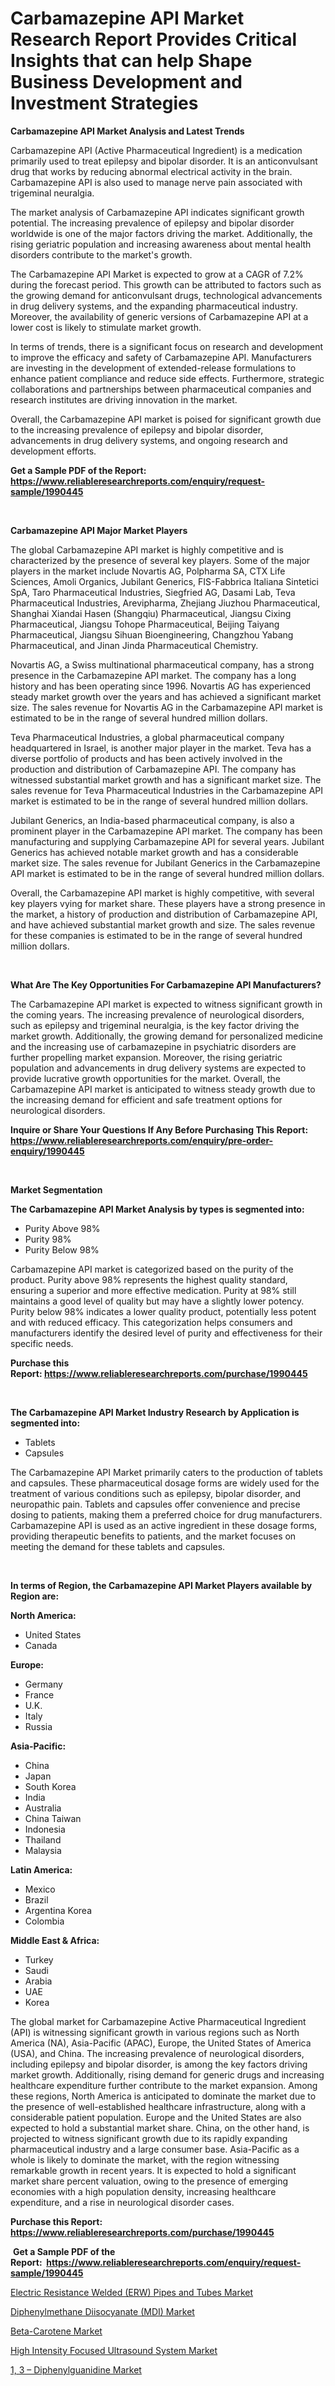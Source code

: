 <p><h1>Carbamazepine API Market Research Report Provides Critical Insights that can help Shape Business Development and Investment Strategies</h1></p><p><strong>Carbamazepine API Market Analysis and Latest Trends</strong></p>
<p><p>Carbamazepine API (Active Pharmaceutical Ingredient) is a medication primarily used to treat epilepsy and bipolar disorder. It is an anticonvulsant drug that works by reducing abnormal electrical activity in the brain. Carbamazepine API is also used to manage nerve pain associated with trigeminal neuralgia.</p><p>The market analysis of Carbamazepine API indicates significant growth potential. The increasing prevalence of epilepsy and bipolar disorder worldwide is one of the major factors driving the market. Additionally, the rising geriatric population and increasing awareness about mental health disorders contribute to the market's growth.</p><p>The Carbamazepine API Market is expected to grow at a CAGR of 7.2% during the forecast period. This growth can be attributed to factors such as the growing demand for anticonvulsant drugs, technological advancements in drug delivery systems, and the expanding pharmaceutical industry. Moreover, the availability of generic versions of Carbamazepine API at a lower cost is likely to stimulate market growth.</p><p>In terms of trends, there is a significant focus on research and development to improve the efficacy and safety of Carbamazepine API. Manufacturers are investing in the development of extended-release formulations to enhance patient compliance and reduce side effects. Furthermore, strategic collaborations and partnerships between pharmaceutical companies and research institutes are driving innovation in the market.</p><p>Overall, the Carbamazepine API market is poised for significant growth due to the increasing prevalence of epilepsy and bipolar disorder, advancements in drug delivery systems, and ongoing research and development efforts.</p></p>
<p><strong>Get a Sample PDF of the Report:&nbsp; <a href="https://www.reliableresearchreports.com/enquiry/request-sample/1990445">https://www.reliableresearchreports.com/enquiry/request-sample/1990445</a></strong></p>
<p>&nbsp;</p>
<p><strong>Carbamazepine API Major Market Players</strong></p>
<p><p>The global Carbamazepine API market is highly competitive and is characterized by the presence of several key players. Some of the major players in the market include Novartis AG, Polpharma SA, CTX Life Sciences, Amoli Organics, Jubilant Generics, FIS-Fabbrica Italiana Sintetici SpA, Taro Pharmaceutical Industries, Siegfried AG, Dasami Lab, Teva Pharmaceutical Industries, Arevipharma, Zhejiang Jiuzhou Pharmaceutical, Shanghai Xiandai Hasen (Shangqiu) Pharmaceutical, Jiangsu Cixing Pharmaceutical, Jiangsu Tohope Pharmaceutical, Beijing Taiyang Pharmaceutical, Jiangsu Sihuan Bioengineering, Changzhou Yabang Pharmaceutical, and Jinan Jinda Pharmaceutical Chemistry.</p><p>Novartis AG, a Swiss multinational pharmaceutical company, has a strong presence in the Carbamazepine API market. The company has a long history and has been operating since 1996. Novartis AG has experienced steady market growth over the years and has achieved a significant market size. The sales revenue for Novartis AG in the Carbamazepine API market is estimated to be in the range of several hundred million dollars.</p><p>Teva Pharmaceutical Industries, a global pharmaceutical company headquartered in Israel, is another major player in the market. Teva has a diverse portfolio of products and has been actively involved in the production and distribution of Carbamazepine API. The company has witnessed substantial market growth and has a significant market size. The sales revenue for Teva Pharmaceutical Industries in the Carbamazepine API market is estimated to be in the range of several hundred million dollars.</p><p>Jubilant Generics, an India-based pharmaceutical company, is also a prominent player in the Carbamazepine API market. The company has been manufacturing and supplying Carbamazepine API for several years. Jubilant Generics has achieved notable market growth and has a considerable market size. The sales revenue for Jubilant Generics in the Carbamazepine API market is estimated to be in the range of several hundred million dollars.</p><p>Overall, the Carbamazepine API market is highly competitive, with several key players vying for market share. These players have a strong presence in the market, a history of production and distribution of Carbamazepine API, and have achieved substantial market growth and size. The sales revenue for these companies is estimated to be in the range of several hundred million dollars.</p></p>
<p>&nbsp;</p>
<p><strong>What Are The Key Opportunities For Carbamazepine API Manufacturers?</strong></p>
<p><p>The Carbamazepine API market is expected to witness significant growth in the coming years. The increasing prevalence of neurological disorders, such as epilepsy and trigeminal neuralgia, is the key factor driving the market growth. Additionally, the growing demand for personalized medicine and the increasing use of carbamazepine in psychiatric disorders are further propelling market expansion. Moreover, the rising geriatric population and advancements in drug delivery systems are expected to provide lucrative growth opportunities for the market. Overall, the Carbamazepine API market is anticipated to witness steady growth due to the increasing demand for efficient and safe treatment options for neurological disorders.</p></p>
<p><strong>Inquire or Share Your Questions If Any Before Purchasing This Report: <a href="https://www.reliableresearchreports.com/enquiry/pre-order-enquiry/1990445">https://www.reliableresearchreports.com/enquiry/pre-order-enquiry/1990445</a></strong></p>
<p>&nbsp;</p>
<p><strong>Market Segmentation</strong></p>
<p><strong>The Carbamazepine API Market Analysis by types is segmented into:</strong></p>
<p><ul><li>Purity Above 98%</li><li>Purity 98%</li><li>Purity Below 98%</li></ul></p>
<p><p>Carbamazepine API market is categorized based on the purity of the product. Purity above 98% represents the highest quality standard, ensuring a superior and more effective medication. Purity at 98% still maintains a good level of quality but may have a slightly lower potency. Purity below 98% indicates a lower quality product, potentially less potent and with reduced efficacy. This categorization helps consumers and manufacturers identify the desired level of purity and effectiveness for their specific needs.</p></p>
<p><strong>Purchase this Report:&nbsp;<a href="https://www.reliableresearchreports.com/purchase/1990445">https://www.reliableresearchreports.com/purchase/1990445</a></strong></p>
<p>&nbsp;</p>
<p><strong>The Carbamazepine API Market Industry Research by Application is segmented into:</strong></p>
<p><ul><li>Tablets</li><li>Capsules</li></ul></p>
<p><p>The Carbamazepine API Market primarily caters to the production of tablets and capsules. These pharmaceutical dosage forms are widely used for the treatment of various conditions such as epilepsy, bipolar disorder, and neuropathic pain. Tablets and capsules offer convenience and precise dosing to patients, making them a preferred choice for drug manufacturers. Carbamazepine API is used as an active ingredient in these dosage forms, providing therapeutic benefits to patients, and the market focuses on meeting the demand for these tablets and capsules.</p></p>
<p>&nbsp;</p>
<p><strong>In terms of Region, the Carbamazepine API Market Players available by Region are:</strong></p>
<p>
    <p> <strong> North America: </strong>
        <ul>
            <li>United States</li>
            <li>Canada</li>
        </ul>
        </p> 
    <p> <strong> Europe: </strong>
        <ul>
            <li>Germany</li>
            <li>France</li>
            <li>U.K.</li>
            <li>Italy</li>
            <li>Russia</li>
        </ul>
        </p> 
    <p> <strong> Asia-Pacific: </strong>
        <ul>
            <li>China</li>
            <li>Japan</li>
            <li>South Korea</li>
            <li>India</li>
            <li>Australia</li>
            <li>China Taiwan</li>
            <li>Indonesia</li>
            <li>Thailand</li>
            <li>Malaysia</li>
        </ul>
        </p> 
    <p> <strong> Latin America: </strong>
        <ul>
            <li>Mexico</li>
            <li>Brazil</li>
            <li>Argentina Korea</li>
            <li>Colombia</li>
        </ul>
        </p> 
    <p> <strong> Middle East & Africa: </strong>
        <ul>
            <li>Turkey</li>
            <li>Saudi</li>
            <li>Arabia</li>
            <li>UAE</li>
            <li>Korea</li>
        </ul>
    </p>
    </p>
<p><p>The global market for Carbamazepine Active Pharmaceutical Ingredient (API) is witnessing significant growth in various regions such as North America (NA), Asia-Pacific (APAC), Europe, the United States of America (USA), and China. The increasing prevalence of neurological disorders, including epilepsy and bipolar disorder, is among the key factors driving market growth. Additionally, rising demand for generic drugs and increasing healthcare expenditure further contribute to the market expansion. Among these regions, North America is anticipated to dominate the market due to the presence of well-established healthcare infrastructure, along with a considerable patient population. Europe and the United States are also expected to hold a substantial market share. China, on the other hand, is projected to witness significant growth due to its rapidly expanding pharmaceutical industry and a large consumer base. Asia-Pacific as a whole is likely to dominate the market, with the region witnessing remarkable growth in recent years. It is expected to hold a significant market share percent valuation, owing to the presence of emerging economies with a high population density, increasing healthcare expenditure, and a rise in neurological disorder cases.</p></p>
<p><strong>Purchase this Report: <a href="https://www.reliableresearchreports.com/purchase/1990445">https://www.reliableresearchreports.com/purchase/1990445</a></strong></p>
<p>&nbsp;<strong>Get a Sample PDF of the Report:&nbsp;&nbsp;<a href="https://www.reliableresearchreports.com/enquiry/request-sample/1990445">https://www.reliableresearchreports.com/enquiry/request-sample/1990445</a></strong></p>
<p><strong></strong></p>
<p><p><a href="https://github.com/Chiragrp22/Market-Research-Report-List-2/blob/main/electric-resistance-welded-erw-pipes-and-tubes-market.md">Electric Resistance Welded (ERW) Pipes and Tubes Market</a></p><p><a href="https://github.com/ChiragRP21/Market-Research-Report-List-2/blob/main/diphenylmethane-diisocyanate-mdi-market.md">Diphenylmethane Diisocyanate (MDI) Market</a></p><p><a href="https://issuu.com/reportprime-2/docs/beta-carotene-market-size-2030.pptx">Beta-Carotene Market</a></p><p><a href="https://issuu.com/reportprime-2/docs/high-intensity-focused-ultrasound-s_71e81da783f7d4">High Intensity Focused Ultrasound System Market</a></p><p><a href="https://issuu.com/reportprime-2/docs/1-3-diphenylguanidine-market-size-2030.pptx">1, 3 – Diphenylguanidine Market</a></p></p>